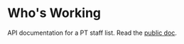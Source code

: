 # Who's Working
API documentation for a PT staff list. Read the [public doc](https://writingteacher.github.io/who-working/).

